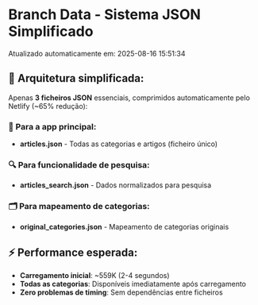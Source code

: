 # Branch Data - Sistema JSON Simplificado
Atualizado automaticamente em: 2025-08-16 15:51:34

## 🎯 Arquitetura simplificada:
Apenas **3 ficheiros JSON** essenciais, comprimidos automaticamente pelo Netlify (~65% redução):

### 📱 Para a app principal:
- **articles.json** - Todas as categorias e artigos (ficheiro único)

### 🔍 Para funcionalidade de pesquisa:
- **articles_search.json** - Dados normalizados para pesquisa

### 🗂️ Para mapeamento de categorias:
- **original_categories.json** - Mapeamento de categorias originais

## ⚡ Performance esperada:
- **Carregamento inicial**: ~559K (2-4 segundos)
- **Todas as categorias**: Disponíveis imediatamente após carregamento
- **Zero problemas de timing**: Sem dependências entre ficheiros
